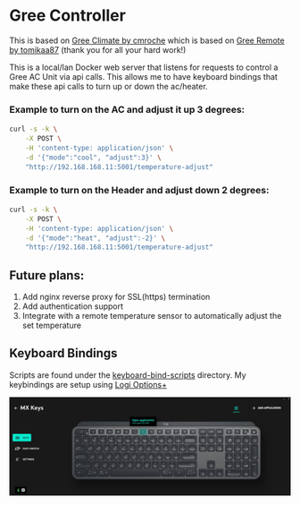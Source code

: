 # Gree Controller

This is based on [Gree Climate by cmroche](https://github.com/cmroche/greeclimate) which is based on [Gree Remote by tomikaa87](https://github.com/tomikaa87/gree-remote) (thank you for all your hard work!)

This is a local/lan Docker web server that listens for requests to control a Gree AC Unit via api calls. This allows me to have keyboard bindings that make these api calls to turn up or down the ac/heater.

### Example to turn on the AC and adjust it up 3 degrees:
```bash
curl -s -k \
	-X POST \
	-H 'content-type: application/json' \
	-d '{"mode":"cool", "adjust":3}' \
	"http://192.168.168.11:5001/temperature-adjust"
```

### Example to turn on the Header and adjust down 2 degrees:
```bash
curl -s -k \
	-X POST \
	-H 'content-type: application/json' \
	-d '{"mode":"heat", "adjust":-2}' \
	"http://192.168.168.11:5001/temperature-adjust"
```

## Future plans:
1. Add nginx reverse proxy for SSL(https) termination
1. Add authentication support
1. Integrate with a remote temperature sensor to automatically adjust the set temperature

## Keyboard Bindings
Scripts are found under the [keyboard-bind-scripts](./keyboard-bind-scripts/) directory. My keybindings are setup using [Logi Options+](https://www.logitech.com/en-us/software/logi-options-plus.html)

![Keyboard Bindings Screenshot](./keyboard-bind-scripts/screenshot-keybind.jpg)